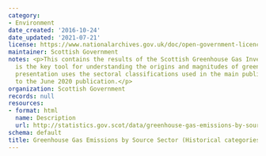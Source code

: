 ```yaml
---
category:
- Environment
date_created: '2016-10-24'
date_updated: '2021-07-21'
license: https://www.nationalarchives.gov.uk/doc/open-government-licence/version/3/
maintainer: Scottish Government
notes: <p>This contains the results of the Scottish Greenhouse Gas Inventory, which
  is the key tool for understanding the origins and magnitudes of greenhouse emissions.  This
  presentation uses the sectoral classifications used in the main publication prior
  to the June 2020 publication.</p>
organization: Scottish Government
records: null
resources:
- format: html
  name: Description
  url: http://statistics.gov.scot/data/greenhouse-gas-emissions-by-source-sector
schema: default
title: Greenhouse Gas Emissions by Source Sector (Historical categories)
---
```

